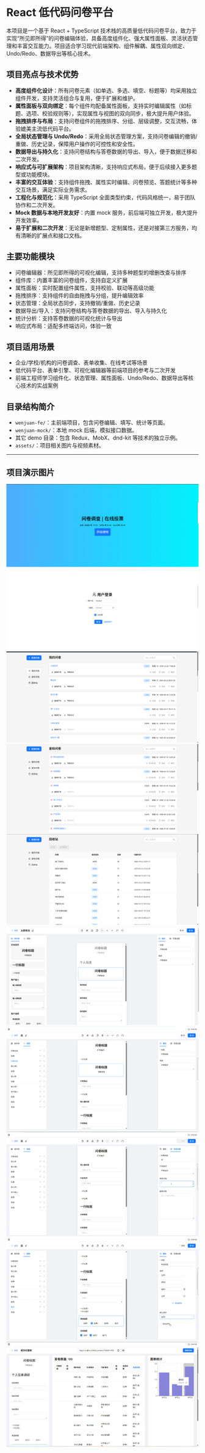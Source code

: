 # React 低代码问卷平台

本项目是一个基于 React + TypeScript 技术栈的高质量低代码问卷平台，致力于实现“所见即所得”的问卷编辑体验，具备高度组件化、强大属性面板、灵活状态管理和丰富交互能力。项目适合学习现代前端架构、组件解耦、属性双向绑定、Undo/Redo、数据导出等核心技术。

## 项目亮点与技术优势

- **高度组件化设计**：所有问卷元素（如单选、多选、填空、标题等）均采用独立组件开发，支持灵活组合与复用，便于扩展和维护。
- **属性面板与双向绑定**：每个组件均配备属性面板，支持实时编辑属性（如标题、选项、校验规则等），实现属性与视图的双向同步，极大提升用户体验。
- **拖拽排序与布局**：支持问卷组件的拖拽排序、分组、层级调整，交互流畅，体验媲美主流低代码平台。
- **全局状态管理与 Undo/Redo**：采用全局状态管理方案，支持问卷编辑的撤销/重做、历史记录，保障用户操作的可控性和安全性。
- **数据导出与持久化**：支持问卷结构与答卷数据的导出、导入，便于数据迁移和二次开发。
- **响应式与可扩展架构**：项目架构清晰，支持响应式布局，便于后续接入更多题型或功能模块。
- **丰富的交互体验**：支持组件拖拽、属性实时编辑、问卷预览、答题统计等多种交互场景，满足实际业务需求。
- **工程化与规范化**：采用 TypeScript 全面类型约束，代码风格统一，易于团队协作和二次开发。
- **Mock 数据与本地开发友好**：内置 mock 服务，前后端可独立开发，极大提升开发效率。
- **易于扩展和二次开发**：无论是新增题型、定制属性，还是对接第三方服务，均有清晰的扩展点和接口文档。

## 主要功能模块

- 问卷编辑器：所见即所得的可视化编辑，支持多种题型的增删改查与排序
- 组件库：内置丰富的问卷组件，支持自定义扩展
- 属性面板：实时配置组件属性，支持校验、联动等高级功能
- 拖拽排序：支持组件的自由拖拽与分组，提升编辑效率
- 状态管理：全局状态同步，支持撤销/重做、历史记录
- 数据导出/导入：支持问卷结构与答卷数据的导出、导入与持久化
- 统计分析：支持答卷数据的可视化统计与导出
- 响应式布局：适配多终端访问，体验一致

## 项目适用场景

- 企业/学校/机构的问卷调查、表单收集、在线考试等场景
- 低代码平台、表单引擎、可视化编辑器等前端项目的参考与二次开发
- 前端工程师学习组件化、状态管理、属性面板、Undo/Redo、数据导出等核心技术的实战案例

## 目录结构简介

- `wenjuan-fe/`：主前端项目，包含问卷编辑、填写、统计等页面。
- `wenjuan-mock/`：本地 mock 后端，模拟接口数据。
- 其它 demo 目录：包含 Redux、MobX、dnd-kit 等技术的独立示例。
- `assets/`：项目相关图片与视频素材。

---

## 项目演示图片

![screenshot_1](./assets/screenshot_5.png)
![screenshot_2](./assets/screenshot_4.png)
![screenshot_3](./assets/screenshot_3.png)
![screenshot_4](./assets/screenshot_2.png)
![screenshot_5](./assets/screenshot_1.png)
![screenshot_6](./assets/screenshot_6.png)
![screenshot_7](./assets/screenshot_7.png)
![screenshot_8](./assets/screenshot_8.png)
![screenshot_9](./assets/screenshot_9.png)
![screenshot_10](./assets/screenshot_10.png)
